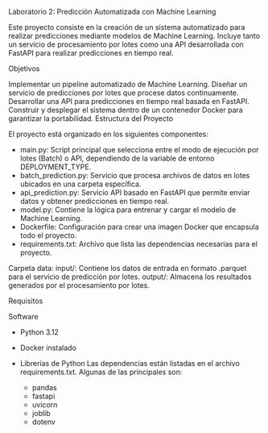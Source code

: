 Laboratorio 2: Predicción Automatizada con Machine Learning

Este proyecto consiste en la creación de un sistema automatizado para realizar predicciones mediante modelos de Machine Learning. Incluye tanto un servicio de procesamiento por lotes como una API desarrollada con FastAPI para realizar predicciones en tiempo real.

Objetivos

Implementar un pipeline automatizado de Machine Learning.
Diseñar un servicio de predicciones por lotes que procese datos continuamente.
Desarrollar una API para predicciones en tiempo real basada en FastAPI.
Construir y desplegar el sistema dentro de un contenedor Docker para garantizar la portabilidad.
Estructura del Proyecto

El proyecto está organizado en los siguientes componentes:

- main.py: Script principal que selecciona entre el modo de ejecución por lotes (Batch) o API, dependiendo de la variable de entorno DEPLOYMENT_TYPE.
- batch_prediction.py: Servicio que procesa archivos de datos en lotes ubicados en una carpeta específica.
- api_prediction.py: Servicio API basado en FastAPI que permite enviar datos y obtener predicciones en tiempo real.
- model.py: Contiene la lógica para entrenar y cargar el modelo de Machine Learning.
- Dockerfile: Configuración para crear una imagen Docker que encapsula todo el proyecto.
- requirements.txt: Archivo que lista las dependencias necesarias para el proyecto.

Carpeta data:
input/: Contiene los datos de entrada en formato .parquet para el servicio de predicción por lotes.
output/: Almacena los resultados generados por el procesamiento por lotes.

Requisitos

Software
- Python 3.12 
- Docker instalado
- Librerías de Python
Las dependencias están listadas en el archivo requirements.txt. Algunas de las principales son:

  - pandas
  - fastapi
  - uvicorn
  - joblib
  - dotenv

